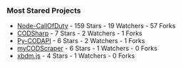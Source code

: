 ### Most Stared Projects
<!-- most_stars starts -->
* [Node-CallOfDuty](https://github.com/Lierrmm/Node-CallOfDuty) - 159 Stars - 19 Watchers - 57 Forks
* [CODSharp](https://github.com/Lierrmm/CODSharp) - 7 Stars - 2 Watchers - 1 Forks
* [Py-CODAPI](https://github.com/Lierrmm/Py-CODAPI) - 6 Stars - 2 Watchers - 1 Forks
* [myCODScraper](https://github.com/Lierrmm/myCODScraper) - 6 Stars - 1 Watchers - 0 Forks
* [xbdm.js](https://github.com/Lierrmm/xbdm.js) - 4 Stars - 1 Watchers - 0 Forks
<!-- most_stars ends -->
